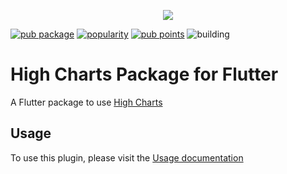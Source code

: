 <p align="center">
<img src="https://raw.githubusercontent.com/precisiondatalab/highchartjs/master/img/high_chart_logo.jpg"></p>


[![pub package](https://img.shields.io/pub/v/highchartjs.svg?label=highchartjs&color=blue)](https://pub.dev/packages/highchartjs)
[![popularity](https://img.shields.io/pub/popularity/highchartjs?logo=dart)](https://pub.dev/packages/highchartjs/score)
[![pub points](https://img.shields.io/pub/points/highchartjs?logo=dart)](https://pub.dev/packages/highchartjs/score)
![building](https://github.com/precisiondatalab/highchartjs/workflows/build/badge.svg)


# High Charts Package for Flutter
A Flutter package to use [High Charts](https://www.highcharts.com/)

## Usage
To use this plugin, please visit the [Usage documentation](https://github.com/precisiondatalab/highchartjs/wiki)
